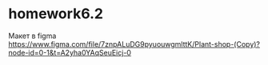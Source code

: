 # homework6.2
Макет в figma
https://www.figma.com/file/7znpALuDG9pyuouwgmlttK/Plant-shop-(Copy)?node-id=0-1&t=A2yha0YAqSeuEicj-0
